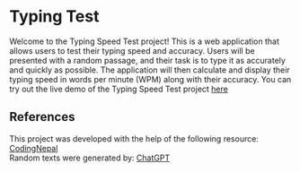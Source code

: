 # Typing Test
Welcome to the Typing Speed Test project! This is a web application that allows users to test their typing speed and accuracy. Users will be presented with a random passage, and their task is to type it as accurately and quickly as possible. The application will then calculate and display their typing speed in words per minute (WPM) along with their accuracy. You can try out the live demo of the Typing Speed Test project [here](https://gulinte.github.io/typing-test/)
## References
This project was developed with the help of the following resource:
[CodingNepal](https://youtu.be/Hg80AjDNnJk?list=PLpwngcHZlPadAbdD_sFE_moH6RjgaTFCw)
<br> Random texts were generated by:
[ChatGPT](https://chat.openai.com)
